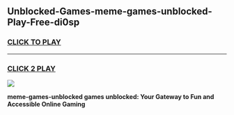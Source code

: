 
## Unblocked-Games-meme-games-unblocked-Play-Free-di0sp
<h3>
<a href="https://premium76.site?title=meme-games-unblocked&ref=21A">CLICK TO PLAY</a></h3>
<hr>

<h3>
<a href="https://premium76.site?title=meme-games-unblocked&ref=21A">CLICK 2 PLAY</a>
  
</h3>

<a href="https://premium76.site?title=meme-games-unblocked&ref=21A"><img src="https://clearcache.store/games.png"></a>


**meme-games-unblocked games unblocked: Your Gateway to Fun and Accessible Online Gaming**
